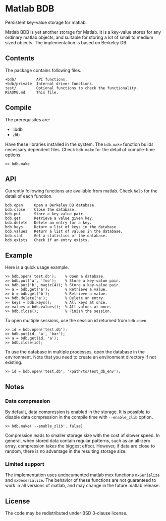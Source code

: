 Matlab BDB
==========

Persistent key-value storage for matlab.

Matlab BDB is yet another storage for Matlab. It is a key-value stores for
any ordinary matlab objects, and suitable for storing a lot of small to medium
sized objects. The implementation is based on Berkeley DB.

Contents
--------

The package contains following files.

    +bdb/         API functions.
    +bdb/private  Internal driver functions.
    test/         Optional functions to check the functionality.
    README.md     This file.

Compile
-------

The prerequisites are:

 * libdb
 * zlib

Have these libraries installed in the system. The `bdb.make` function builds
necessary dependent files. Check `bdb.make` for the detail of compile-time
options.

    >> bdb.make

API
---

Currently following functions are available from matlab. Check `help` for the
detail of each function.

    bdb.open     Open a Berkeley DB database.
    bdb.close    Close the database.
    bdb.put      Store a key-value pair.
    bdb.get      Retrieve a value given key.
    bdb.delete   Delete an entry for a key.
    bdb.keys     Return a list of keys in the database.
    bdb.values   Return a list of values in the database.
    bdb.stat     Get a statistics of the database.
    bdb.exists   Check if an entry exists.

Example
-------

Here is a quick usage example.

    >> bdb.open('test.db');    % Open a database.
    >> bdb.put('a', 'foo');    % Store a key-value pair.
    >> bdb.put('b', magic(4)); % Store a key-value pair.
    >> a = bdb.get('a');       % Retrieve a value.
    >> b = bdb.get('b');       % Retrieve a value.
    >> bdb.delete('a');        % Delete an entry.
    >> keys = bdb.keys();      % All keys at once.
    >> values = bdb.values();  % All values at once.
    >> bdb.close();            % Finish the session.

To open multiple sessions, use the session id returned from `bdb.open`.

    >> id = bdb.open('test.db');
    >> bdb.put(id, 'a', 'bar');
    >> a = bdb.get(id, 'a');
    >> bdb.close(id);

To use the database in multiple processes, open the database in the
environment. Note that you need to create an environment directory
if not existing.

    >> id = bdb.open('test.db', '/path/to/test_db_env');

Notes
-----

### Data compression

By default, data compression is enabled in the storage. It is possible to
disable data compression in the compile time with `--enable_zlib` option.

    >> bdb.make('--enable_zlib', false)

Compression leads to smaller storage size with the cost of slower speed. In
general, when stored data contain regular patterns, such as an all-zero array,
compression takes the biggest effect. However, if data are close to random,
there is no advantage in the resulting storage size.

### Limited support

The implementation uses undocumented matlab mex functions `mxSerialize` and
`mxDeserialize`. The behavior of these functions are not guaranteed to work in
all versions of matlab, and may change in the future matlab release.

License
-------

The code may be redistributed under BSD 3-clause license.

